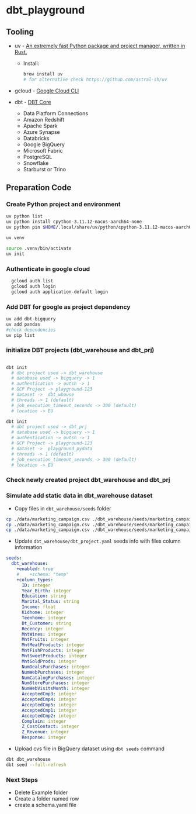 # dbt_playground


## Tooling

- uv - [An extremely fast Python package and project manager, written in Rust.](https://github.com/astral-sh/uv)
  - Install:
    ```bash 
    brew install uv 
    # for alternative check https://github.com/astral-sh/uv
    ```
- gcloud - [Google Cloud CLI](https://cloud.google.com/sdk/docs/install)
- dbt - [DBT Core](https://github.com/dbt-labs/dbt-core)

  - Data Platform Connections
  - Amazon Redshift
  - Apache Spark
  - Azure Synapse
  - Databricks
  - Google BigQuery
  - Microsoft Fabric
  - PostgreSQL
  - Snowflake
  - Starburst or Trino



## Preparation Code

### Create Python project and environment

```bash
uv python list
uv python install cpython-3.11.12-macos-aarch64-none
uv python pin $HOME/.local/share/uv/python/cpython-3.11.12-macos-aarch64-none/bin/python3.11

uv venv

source .venv/bin/activate
uv init
```

### Authenticate in google cloud
```bash
  gcloud auth list
  gcloud auth login
  gcloud auth application-default login
```

### Add DBT for google as project dependency
```bash
uv add dbt-bigquery
uv add pandas
#check dependencies
uv pip list
```

### initialize DBT projects (dbt_warehouse and dbt_prj)
```bash

dbt init
  # dbt project used -> dbt_warehouse
  # database used -> bigquery -> 1
  # authentication -> outsh -> 1
  # GCP Project -> playground-123
  # dataset ->  dbt_whouse
  # threads -> 1 (default)
  # job_execution_timeout_seconds -> 300 (default)
  # location -> EU

dbt init
  # dbt project used -> dbt_prj
  # database used -> bigquery -> 1
  # authentication -> outsh -> 1
  # GCP Project -> playground-123
  # dataset ->  playground_pydata
  # threads -> 1 (default)
  # job_execution_timeout_seconds -> 300 (default)
  # location -> EU

```

### Check newly created project dbt_warehouse and dbt_prj

### Simulate add static data in dbt_warehouse dataset

- Copy files in `dbt_warehouse/seeds` folder

```bash
cp ./data/marketing_campaign.csv ./dbt_warehouse/seeds/marketing_campaign_us.csv
cp ./data/marketing_campaign.csv ./dbt_warehouse/seeds/marketing_campaign_de.csv
cp ./data/marketing_campaign.csv ./dbt_warehouse/seeds/marketing_campaign_fr.csv

```

- Update `dbt_warehouse/dbt_project.yaml` seeds info with files column information

```yaml
seeds:
  dbt_warehouse:
    +enabled: true
    #    +schema: "temp"
    +column_types:
      ID: integer
      Year_Birth: integer
      Education: string
      Marital_Status: string
      Income: float
      Kidhome: integer
      Teenhome: integer
      Dt_Customer: string
      Recency: integer
      MntWines: integer
      MntFruits: integer
      MntMeatProducts: integer
      MntFishProducts: integer
      MntSweetProducts: integer
      MntGoldProds: integer
      NumDealsPurchases: integer
      NumWebPurchases: integer
      NumCatalogPurchases: integer
      NumStorePurchases: integer
      NumWebVisitsMonth: integer
      AcceptedCmp3: integer
      AcceptedCmp4: integer
      AcceptedCmp5: integer
      AcceptedCmp1: integer
      AcceptedCmp2: integer
      Complain: integer
      Z_CostContact: integer
      Z_Revenue: integer
      Response: integer
```
- Upload cvs file in BigQuery dataset using `dbt seeds` command

```bash
dbt dbt_warehouse
dbt seed --full-refresh
```



### Next Steps
  - Delete Example folder
  - Create a folder named row
  - create a schema.yaml file

